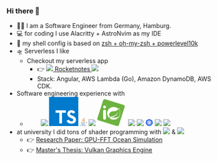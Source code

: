 ### Hi there 👋
- 👨‍💻 I am a Software Engineer from Germany, Hamburg.
- 💻 for coding I use Alacritty + AstroNvim as my IDE
- 🚀 my shell config is based on [zsh + oh-my-zsh + powerlevel10k](https://app.takeniftynotes.net/shared/391001a7-b743-4505-8037-3349a0f1aede)
- 🛸 Serverless I like
  - Checkout my serverless app
     - 👉 [<img src="https://www.takeniftynotes.net/assets/128x128.png" width="12"/>&#160;Rocketnotes&#160;<img src="https://www.takeniftynotes.net/assets/128x128.png" width="12"/>](https://www.takeniftynotes.net)
     - Stack: Angular, AWS Lambda (Go), Amazon DynamoDB, AWS CDK. 
- Software engineering experience with
  - <img src="https://raw.githubusercontent.com/gilbarbara/logos/master/logos/aws.svg" width="28" height="16"/> <img src="https://raw.githubusercontent.com/gilbarbara/logos/master/logos/javascript.svg" width="18"/> <img src="https://raw.githubusercontent.com/gilbarbara/logos/master/logos/typescript.svg" width="68"/> <img src="https://raw.githubusercontent.com/gilbarbara/logos/master/logos/java.svg" width="16"/> <img src="https://raw.githubusercontent.com/gilbarbara/logos/master/logos/kotlin.svg" width="56"/> <img src="https://raw.githubusercontent.com/gilbarbara/logos/master/logos/spring.svg" width="64"/> <img src="https://raw.githubusercontent.com/gilbarbara/logos/master/logos/angular.svg" alt="" width="58"/> <img src="https://raw.githubusercontent.com/gilbarbara/logos/master/logos/vue.svg" width="18"/> <img src="https://raw.githubusercontent.com/gilbarbara/logos/master/logos/docker.svg" width="60"/> <img src="https://raw.githubusercontent.com/gilbarbara/logos/master/logos/kubernetes.svg" width="18"/> <img src="https://raw.githubusercontent.com/gilbarbara/logos/master/logos/go.svg" width="38"/> <img src="https://raw.githubusercontent.com/gilbarbara/logos/master/logos/python.svg" width="14"/>
 - at university I did tons of shader programming with <img src="https://raw.githubusercontent.com/gilbarbara/logos/master/logos/opengl.svg" width="38"/> & <img src="https://raw.githubusercontent.com/gilbarbara/logos/master/logos/vulkan.svg" width="48"/>
   - 👉 [Research Paper: GPU-FFT Ocean Simulation](https://tore.tuhh.de/handle/11420/1439?locale=en)
   - 👉 [Master's Thesis: Vulkan Graphics Engine](https://www.grin.com/document/456305)

<!-- <div style="display: flex;"> 
  <img src="https://github-readme-stats.vercel.app/api?username=fynnfluegge&show_icons=true&hide=&count_private=true&title_color=0891b2&text_color=e4e4e7&icon_color=0891b2&bg_color=3f3f46&hide_border=true&show_icons=true" alt="fynnfluegge's GitHub stats" height="220" />
</div> -->
